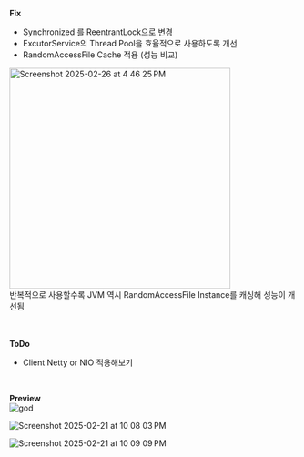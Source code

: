 **Fix**
* Synchronized 를 ReentrantLock으로 변경
* ExcutorService의 Thread Pool을 효율적으로 사용하도록 개선
* RandomAccessFile Cache 적용 (성능 비교)
<img width="388" alt="Screenshot 2025-02-26 at 4 46 25 PM" src="https://github.com/user-attachments/assets/b6b589ea-846c-4aa6-8bf5-0db03f8e753d" />
<br>반복적으로 사용할수록 JVM 역시 RandomAccessFile Instance를 캐싱해 성능이 개선됨<br>
<br>
<br>

**ToDo**
* Client Netty or NIO 적용해보기
<br>

**Preview** <br>
![god](https://github.com/user-attachments/assets/9cb28506-f098-446a-804c-1cec112b5674)

![Screenshot 2025-02-21 at 10 08 03 PM](https://github.com/user-attachments/assets/069c9d8e-9ed7-48fd-818f-bf596c9d93d5)

![Screenshot 2025-02-21 at 10 09 09 PM](https://github.com/user-attachments/assets/ac58a6f7-f3d5-4ecd-9690-27e054b256a8)
